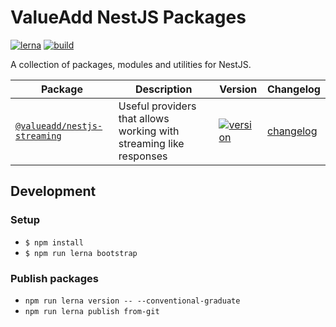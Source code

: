 # ValueAdd NestJS Packages

[![lerna](https://img.shields.io/badge/maintained%20with-lerna-cc00ff.svg)](https://lerna.js.org/)
[![build](https://github.com/valueadd-poland/nestjs-packages/workflows/MASTER%20CI/badge.svg)](https://github.com/valueadd-poland/nestjs-packages/actions?query=workflow%3A%22MASTER+CI%22)

A collection of packages, modules and utilities for NestJS.

| Package                                            | Description                                                        | Version                                                                                                                             | Changelog                                    |
| -------------------------------------------------- | ------------------------------------------------------------------ | ----------------------------------------------------------------------------------------------------------------------------------- | -------------------------------------------- |
| [`@valueadd/nestjs-streaming`](packages/streaming) | Useful providers that allows working with streaming like responses | [![version](https://img.shields.io/npm/v/@valueadd/nestjs-streaming.svg)](https://www.npmjs.com/package/@valueadd/nestjs-streaming) | [changelog](packages/streaming/CHANGELOG.md) |

## Development

### Setup

- `$ npm install`
- `$ npm run lerna bootstrap`

### Publish packages

- `npm run lerna version -- --conventional-graduate`
- `npm run lerna publish from-git`
